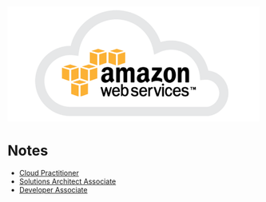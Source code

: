 ![image](Pictures/Amazon-Web-Services_logo835x396.png)

# Notes
- [Cloud Practitioner](Cloud_Practitioner/AWS%20Cloud%20Prac.%20Notes.md)
- [Solutions Architect Associate](Solutions_Architect_Associate/README.md)
- [Developer Associate](Developer_Associate/README.md)